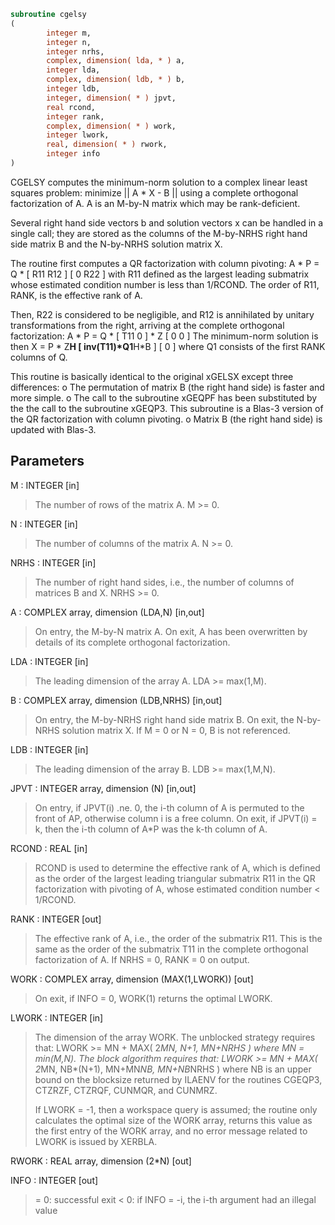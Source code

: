 ```fortran
subroutine cgelsy
(
        integer m,
        integer n,
        integer nrhs,
        complex, dimension( lda, * ) a,
        integer lda,
        complex, dimension( ldb, * ) b,
        integer ldb,
        integer, dimension( * ) jpvt,
        real rcond,
        integer rank,
        complex, dimension( * ) work,
        integer lwork,
        real, dimension( * ) rwork,
        integer info
)
```

CGELSY computes the minimum-norm solution to a complex linear least
squares problem:
minimize || A * X - B ||
using a complete orthogonal factorization of A.  A is an M-by-N
matrix which may be rank-deficient.

Several right hand side vectors b and solution vectors x can be
handled in a single call; they are stored as the columns of the
M-by-NRHS right hand side matrix B and the N-by-NRHS solution
matrix X.

The routine first computes a QR factorization with column pivoting:
A * P = Q * [ R11 R12 ]
[  0  R22 ]
with R11 defined as the largest leading submatrix whose estimated
condition number is less than 1/RCOND.  The order of R11, RANK,
is the effective rank of A.

Then, R22 is considered to be negligible, and R12 is annihilated
by unitary transformations from the right, arriving at the
complete orthogonal factorization:
A * P = Q * [ T11 0 ] * Z
[  0  0 ]
The minimum-norm solution is then
X = P * Z**H [ inv(T11)*Q1**H*B ]
[        0         ]
where Q1 consists of the first RANK columns of Q.

This routine is basically identical to the original xGELSX except
three differences:
o The permutation of matrix B (the right hand side) is faster and
more simple.
o The call to the subroutine xGEQPF has been substituted by the
the call to the subroutine xGEQP3. This subroutine is a Blas-3
version of the QR factorization with column pivoting.
o Matrix B (the right hand side) is updated with Blas-3.

## Parameters
M : INTEGER [in]
> The number of rows of the matrix A.  M >= 0.

N : INTEGER [in]
> The number of columns of the matrix A.  N >= 0.

NRHS : INTEGER [in]
> The number of right hand sides, i.e., the number of
> columns of matrices B and X. NRHS >= 0.

A : COMPLEX array, dimension (LDA,N) [in,out]
> On entry, the M-by-N matrix A.
> On exit, A has been overwritten by details of its
> complete orthogonal factorization.

LDA : INTEGER [in]
> The leading dimension of the array A.  LDA >= max(1,M).

B : COMPLEX array, dimension (LDB,NRHS) [in,out]
> On entry, the M-by-NRHS right hand side matrix B.
> On exit, the N-by-NRHS solution matrix X.
> If M = 0 or N = 0, B is not referenced.

LDB : INTEGER [in]
> The leading dimension of the array B. LDB >= max(1,M,N).

JPVT : INTEGER array, dimension (N) [in,out]
> On entry, if JPVT(i) .ne. 0, the i-th column of A is permuted
> to the front of AP, otherwise column i is a free column.
> On exit, if JPVT(i) = k, then the i-th column of A*P
> was the k-th column of A.

RCOND : REAL [in]
> RCOND is used to determine the effective rank of A, which
> is defined as the order of the largest leading triangular
> submatrix R11 in the QR factorization with pivoting of A,
> whose estimated condition number < 1/RCOND.

RANK : INTEGER [out]
> The effective rank of A, i.e., the order of the submatrix
> R11.  This is the same as the order of the submatrix T11
> in the complete orthogonal factorization of A.
> If NRHS = 0, RANK = 0 on output.

WORK : COMPLEX array, dimension (MAX(1,LWORK)) [out]
> On exit, if INFO = 0, WORK(1) returns the optimal LWORK.

LWORK : INTEGER [in]
> The dimension of the array WORK.
> The unblocked strategy requires that:
> LWORK >= MN + MAX( 2*MN, N+1, MN+NRHS )
> where MN = min(M,N).
> The block algorithm requires that:
> LWORK >= MN + MAX( 2*MN, NB*(N+1), MN+MN*NB, MN+NB*NRHS )
> where NB is an upper bound on the blocksize returned
> by ILAENV for the routines CGEQP3, CTZRZF, CTZRQF, CUNMQR,
> and CUNMRZ.
> 
> If LWORK = -1, then a workspace query is assumed; the routine
> only calculates the optimal size of the WORK array, returns
> this value as the first entry of the WORK array, and no error
> message related to LWORK is issued by XERBLA.

RWORK : REAL array, dimension (2*N) [out]

INFO : INTEGER [out]
> = 0: successful exit
> < 0: if INFO = -i, the i-th argument had an illegal value
